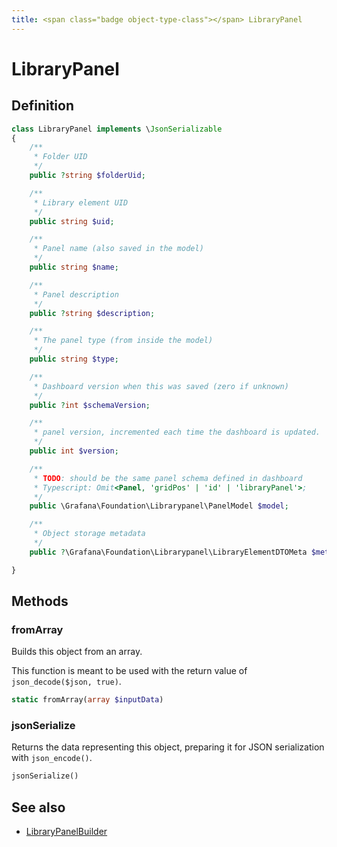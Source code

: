 ```yaml
---
title: <span class="badge object-type-class"></span> LibraryPanel
---
```

# <span class="badge object-type-class"></span> LibraryPanel

## Definition

```php
class LibraryPanel implements \JsonSerializable
{
    /**
     * Folder UID
     */
    public ?string $folderUid;

    /**
     * Library element UID
     */
    public string $uid;

    /**
     * Panel name (also saved in the model)
     */
    public string $name;

    /**
     * Panel description
     */
    public ?string $description;

    /**
     * The panel type (from inside the model)
     */
    public string $type;

    /**
     * Dashboard version when this was saved (zero if unknown)
     */
    public ?int $schemaVersion;

    /**
     * panel version, incremented each time the dashboard is updated.
     */
    public int $version;

    /**
     * TODO: should be the same panel schema defined in dashboard
     * Typescript: Omit<Panel, 'gridPos' | 'id' | 'libraryPanel'>;
     */
    public \Grafana\Foundation\Librarypanel\PanelModel $model;

    /**
     * Object storage metadata
     */
    public ?\Grafana\Foundation\Librarypanel\LibraryElementDTOMeta $meta;

}
```
## Methods

### <span class="badge object-method"></span> fromArray

Builds this object from an array.

This function is meant to be used with the return value of `json_decode($json, true)`.

```php
static fromArray(array $inputData)
```

### <span class="badge object-method"></span> jsonSerialize

Returns the data representing this object, preparing it for JSON serialization with `json_encode()`.

```php
jsonSerialize()
```

## See also

 * <span class="badge builder"></span> [LibraryPanelBuilder](./builder-LibraryPanelBuilder.md)
